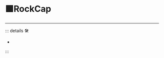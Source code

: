 # 🟩<ekos>RockCap</ekos>

---

<!-- =================================================== -->
<!-- =================================================== -->
<!-- =================================================== -->
<!-- =================================================== -->
<!-- =================================================== -->
::: details 🛠

-

:::
